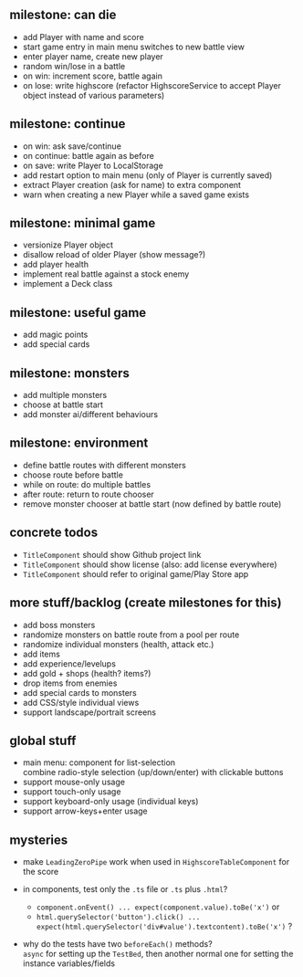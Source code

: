 ## milestone: can die

* add Player with name and score
* start game entry in main menu switches to new battle view
* enter player name, create new player
* random win/lose in a battle
* on win: increment score, battle again
* on lose: write highscore (refactor HighscoreService to accept Player object instead of various parameters)

## milestone: continue

* on win: ask save/continue
* on continue: battle again as before
* on save: write Player to LocalStorage
* add restart option to main menu (only of Player is currently saved)
* extract Player creation (ask for name) to extra component
* warn when creating a new Player while a saved game exists

## milestone: minimal game

* versionize Player object
* disallow reload of older Player (show message?)
* add player health
* implement real battle against a stock enemy
* implement a Deck class

## milestone: useful game

* add magic points
* add special cards

## milestone: monsters

* add multiple monsters
* choose at battle start
* add monster ai/different behaviours

## milestone: environment

* define battle routes with different monsters
* choose route before battle
* while on route: do multiple battles
* after route: return to route chooser
* remove monster chooser at battle start (now defined by battle route)

## concrete todos

* `TitleComponent` should show Github project link
* `TitleComponent` should show license (also: add license everywhere)
* `TitleComponent` should refer to original game/Play Store app

## more stuff/backlog (create milestones for this)

* add boss monsters
* randomize monsters on battle route from a pool per route
* randomize individual monsters (health, attack etc.)
* add items
* add experience/levelups
* add gold + shops (health? items?)
* drop items from enemies
* add special cards to monsters
* add CSS/style individual views
* support landscape/portrait screens

## global stuff

* main menu: component for list-selection  
  combine radio-style selection (up/down/enter) with clickable buttons
* support mouse-only usage
* support touch-only usage
* support keyboard-only usage (individual keys)
* support arrow-keys+enter usage

## mysteries

* make `LeadingZeroPipe` work when used in `HighscoreTableComponent` for the score

* in components, test only the `.ts` file or `.ts` plus `.html`?
  * `component.onEvent() ... expect(component.value).toBe('x')` or
  * `html.querySelector('button').click() ... expect(html.querySelector('div#value').textcontent).toBe('x')` ?

* why do the tests have two `beforeEach()` methods?  
  `async` for setting up the `TestBed`, then another normal one for setting the instance variables/fields